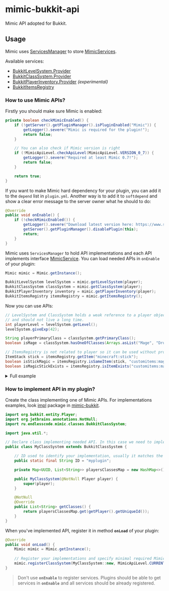 # mimic-bukkit-api

Mimic API adopted for Bukkit.

## Usage

Mimic uses [ServicesManager] to store [MimicServices][MimicService].

Available services:
- [BukkitLevelSystem.Provider]
- [BukkitClassSystem.Provider]
- [BukkitPlayerInventory.Provider] *(experimental)*
- [BukkitItemsRegistry]

### How to use Mimic APIs?

Firstly you should make sure Mimic is enabled:
```java
private boolean checkMimicEnabled() {
    if (!getServer().getPluginManager().isPluginEnabled("Mimic")) {
        getLogger().severe("Mimic is required for the plugin!");
        return false;
    }

    // You can also check if Mimic version is right
    if (!MimicApiLevel.checkApiLevel(MimicApiLevel.VERSION_0_7)) {
        getLogger().severe("Required at least Mimic 0.7!");
        return false;
    }

    return true;
}
```

If you want to make Mimic hard dependency for your plugin, you can add it to the `depend` list in `plugin.yml`.
Another way is to add it to `softdepend` and show a clear error message to the server owner what he should to do:
```java
@Override
public void onEnable() {
    if (!checkMimicEnabled()) {
        getLogger().severe("Download latest version here: https://www.spigotmc.org/resources/82515/");
        getServer().getPluginManager().disablePlugin(this);
        return;
    }
}
```

Mimic uses `ServicesManager` to hold API implementations and each API implements interface [MimicService].
You can load needed APIs in `onEnable` of your plugin:
```java
Mimic mimic = Mimic.getInstance();

BukkitLevelSystem levelSystem = mimic.getLevelSystem(player);
BukkitClassSystem classSystem = mimic.getClassSystem(player);
BukkitPlayerInventory inventory = mimic.getPlayerInventory(player);
BukkitItemsRegistry itemsRegistry = mimic.getItemsRegistry();
```

Now you can use APIs:
```java
// LevelSystem and ClassSystem holds a weak reference to a player object
// and should not live a long time.
int playerLevel = levelSystem.getLevel();
levelSystem.giveExp(42);

String playerPrimaryClass = classSystem.getPrimaryClass();
boolean isMage = classSystem.hasOneOfClasses(Arrays.asList("Mage", "Druid", "Necromancer"));

// ItemsRegistry is not related to player so it can be used without provider
ItemStack stick = itemsRegistry.getItem("minecraft:stick");
boolean isStickMagic = itemsRegistry.isSameItem(stick, "customitems:magic_wand");
boolean isMagicStickExists = itemsRegistry.isItemExists("customitems:magic_wand");
```

<details>
    <summary>Full example</summary>
    
    ```java
    import org.bukkit.entity.Player;
    import org.bukkit.inventory.ItemStack;
    import org.bukkit.plugin.ServicesManager;
    import org.bukkit.plugin.java.JavaPlugin;
    import ru.endlesscode.mimic.classes.BukkitClassSystem;
    import ru.endlesscode.mimic.items.BukkitItemsRegistry;
    import ru.endlesscode.mimic.level.BukkitLevelSystem;
    
    import java.util.Arrays;
    
    public class MyPlugin extends JavaPlugin {
    
        private static Mimic mimic = null;
    
        public static BukkitLevelSystem getLevelSystem(Player player) {
            return mimic.getLevelSystem(player);
        }
    
        public static BukkitClassSystem getClassSystem(Player player) {
            return mimic.getClassSystem(player);
        }
    
        public static BukkitItemsRegistry getItemsRegistry() {
            return mimic.getItemsRegistry();
        }
    
        @Override
        public void onEnable() {
            if (!checkMimicEnabled()) {
                getLogger().severe("Download latest version here: https://www.spigotmc.org/resources/82515/");
                getServer().getPluginManager().disablePlugin(this);
                return;
            }
    
            mimic = Mimic.getInstance();
        }

        private boolean checkMimicEnabled() {
            if (!getServer().getPluginManager().isPluginEnabled("Mimic")) {
                getLogger().severe("Mimic is required for the plugin!");
                return false;
            }

            // You can also check if Mimic version is right
            if (!MimicApiLevel.checkApiLevel(MimicApiLevel.VERSION_0_6)) {
                getLogger().severe("Required at least Mimic 0.6!");
                return false;
            }

            return true;
        }
    
        // Method to demonstrate usage
        private void useApis(Player player) {
            // LevelSystem and ClassSystem holds holds weak reference to player object and should not live a long time.
            BukkitLevelSystem levelSystem = getLevelSystem(player);
            int playerLevel = levelSystem.getLevel();
            levelSystem.giveExp(42);
    
            BukkitClassSystem classSystem = getClassSystem(player);
            String playerPrimaryClass = classSystem.getPrimaryClass();
            boolean isMage = classSystem.hasAnyOfClasses(Arrays.asList("Mage", "Druid", "Necromancer"));
    
            // ItemsRegistry is not related to player so it can be used without provider
            BukkitItemsRegistry itemsRegistry = getItemsRegistry();
            ItemStack stick = itemsRegistry.getItem("minecraft:stick");
            boolean isStickMagical = itemsRegistry.isSameItem(stick, "customitems:magic_wand");
            boolean isMagicStickExists = itemsRegistry.isItemExists("customitems:magic_wand");
        }
    }
    ```
</details>

### How to implement API in my plugin?

Create the class implementing one of Mimic APIs.
For implementations examples, look [impl] package in [mimic-bukkit].

```java
import org.bukkit.entity.Player;
import org.jetbrains.annotations.NotNull;
import ru.endlesscode.mimic.classes.BukkitClassSystem;

import java.util.*;

// Declare class implementing needed API. In this case we need to implement classes system.
public class MyClassSystem extends BukkitClassSystem {

    // ID used to identify your implementation, usually it matches the name of the plugin
    public static final String ID = "myplugin";

    private Map<UUID, List<String>> playersClassesMap = new HashMap<>();

    public MyClassSystem(@NotNull Player player) {
        super(player);
    }

    @NotNull
    @Override
    public List<String> getClasses() {
        return playersClassesMap.get(getPlayer().getUniqueId());
    }
}
```

When you've implemented API, register it in method **`onLoad`** of your plugin:

```java
@Override
public void onLoad() {
    Mimic mimic = Mimic.getInstance();
    
    // Register your implementations and specify minimal required Mimic version for it.
    mimic.registerClassSystem(MyClassSystem::new, MimicApiLevel.CURRENT, this);
}
```

> Don't use **`onEnable`** to register services.
> Plugins should be able to get services in **`onEnable`** and all services should be already registered.

[ServicesManager]: https://hub.spigotmc.org/javadocs/spigot/org/bukkit/plugin/ServicesManager.html

[MimicService]: ../mimic-api/src/main/kotlin/MimicService.kt
[BukkitLevelSystem.Provider]: src/main/kotlin/level/BukkitLevelSystem.kt
[BukkitClassSystem.Provider]: src/main/kotlin/classes/BukkitClassSystem.kt
[BukkitPlayerInventory.Provider]: src/main/kotlin/inventory/BukkitPlayerInventory.kt
[BukkitItemsRegistry]: src/main/kotlin/items/BukkitItemsRegistry.kt

[impl]: ../mimic-bukkit/src/main/kotlin/impl/
[mimic-bukkit]: ../mimic-bukkit/
